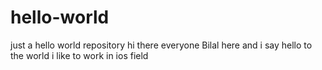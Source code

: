 # hello-world
just a hello world repository 
hi there everyone
Bilal here and i say hello to the world 
i like to work in ios field 
